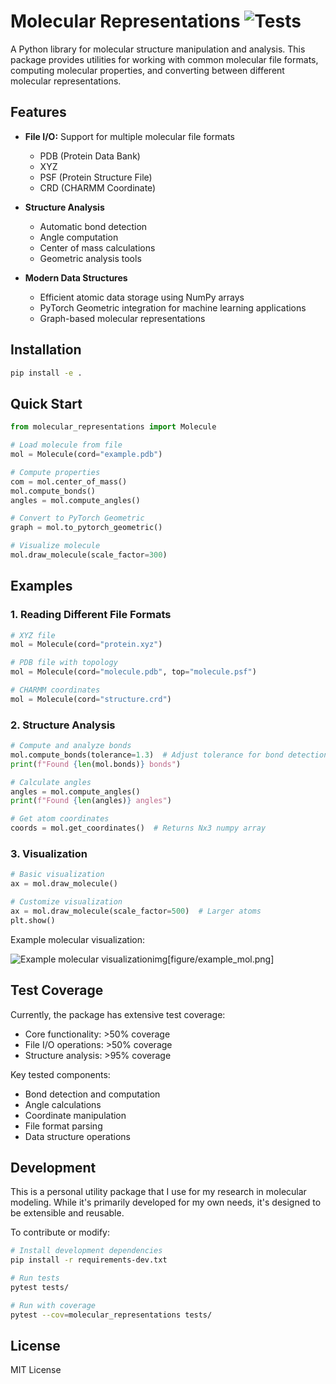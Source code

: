 # Molecular Representations ![Tests](https://github.com/tobias-fritz/molecular-representations/actions/workflows/tests.yml/badge.svg)

A Python library for molecular structure manipulation and analysis. This package provides utilities for working with common molecular file formats, computing molecular properties, and converting between different molecular representations.

## Features

- **File I/O:** Support for multiple molecular file formats
  - PDB (Protein Data Bank)
  - XYZ
  - PSF (Protein Structure File)
  - CRD (CHARMM Coordinate)

- **Structure Analysis**
  - Automatic bond detection 
  - Angle computation 
  - Center of mass calculations
  - Geometric analysis tools

- **Modern Data Structures**
  - Efficient atomic data storage using NumPy arrays
  - PyTorch Geometric integration for machine learning applications
  - Graph-based molecular representations

## Installation

```bash
pip install -e .
```

## Quick Start

```python
from molecular_representations import Molecule

# Load molecule from file
mol = Molecule(cord="example.pdb")

# Compute properties
com = mol.center_of_mass()
mol.compute_bonds()
angles = mol.compute_angles()

# Convert to PyTorch Geometric
graph = mol.to_pytorch_geometric()

# Visualize molecule
mol.draw_molecule(scale_factor=300)
```

## Examples

### 1. Reading Different File Formats

```python
# XYZ file
mol = Molecule(cord="protein.xyz")

# PDB file with topology
mol = Molecule(cord="molecule.pdb", top="molecule.psf")

# CHARMM coordinates
mol = Molecule(cord="structure.crd")
```

### 2. Structure Analysis

```python
# Compute and analyze bonds
mol.compute_bonds(tolerance=1.3)  # Adjust tolerance for bond detection
print(f"Found {len(mol.bonds)} bonds")

# Calculate angles
angles = mol.compute_angles()
print(f"Found {len(angles)} angles")

# Get atom coordinates
coords = mol.get_coordinates()  # Returns Nx3 numpy array
```

### 3. Visualization

```python
# Basic visualization
ax = mol.draw_molecule()

# Customize visualization
ax = mol.draw_molecule(scale_factor=500)  # Larger atoms
plt.show()
```
Example molecular visualization:

![Example molecular visualization](docs/figures/molecule_example.png)img[figure/example_mol.png]

## Test Coverage

Currently, the package has extensive test coverage:
- Core functionality: >50% coverage
- File I/O operations: >50% coverage
- Structure analysis: >95% coverage

Key tested components:
- Bond detection and computation
- Angle calculations
- Coordinate manipulation
- File format parsing
- Data structure operations

## Development

This is a personal utility package that I use for my research in molecular modeling. While it's primarily developed for my own needs, it's designed to be extensible and reusable.

To contribute or modify:

```bash
# Install development dependencies
pip install -r requirements-dev.txt

# Run tests
pytest tests/

# Run with coverage
pytest --cov=molecular_representations tests/
```

## License

MIT License

